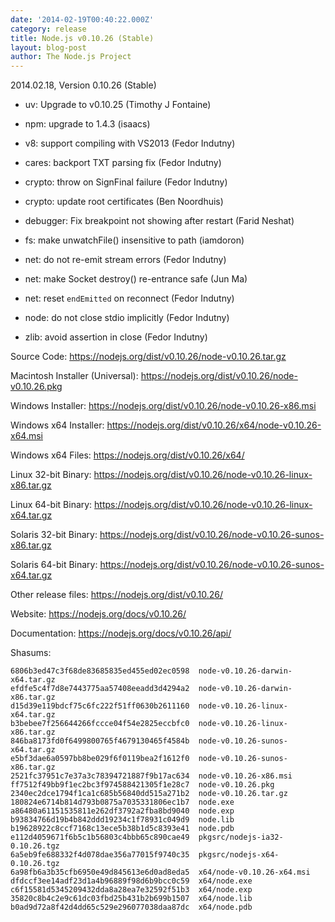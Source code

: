 ```yaml
---
date: '2014-02-19T00:40:22.000Z'
category: release
title: Node.js v0.10.26 (Stable)
layout: blog-post
author: The Node.js Project
---
```


2014.02.18, Version 0.10.26 (Stable)

- uv: Upgrade to v0.10.25 (Timothy J Fontaine)

- npm: upgrade to 1.4.3 (isaacs)

- v8: support compiling with VS2013 (Fedor Indutny)

- cares: backport TXT parsing fix (Fedor Indutny)

- crypto: throw on SignFinal failure (Fedor Indutny)

- crypto: update root certificates (Ben Noordhuis)

- debugger: Fix breakpoint not showing after restart (Farid Neshat)

- fs: make unwatchFile() insensitive to path (iamdoron)

- net: do not re-emit stream errors (Fedor Indutny)

- net: make Socket destroy() re-entrance safe (Jun Ma)

- net: reset `endEmitted` on reconnect (Fedor Indutny)

- node: do not close stdio implicitly (Fedor Indutny)

- zlib: avoid assertion in close (Fedor Indutny)

Source Code: https://nodejs.org/dist/v0.10.26/node-v0.10.26.tar.gz

Macintosh Installer (Universal): https://nodejs.org/dist/v0.10.26/node-v0.10.26.pkg

Windows Installer: https://nodejs.org/dist/v0.10.26/node-v0.10.26-x86.msi

Windows x64 Installer: https://nodejs.org/dist/v0.10.26/x64/node-v0.10.26-x64.msi

Windows x64 Files: https://nodejs.org/dist/v0.10.26/x64/

Linux 32-bit Binary: https://nodejs.org/dist/v0.10.26/node-v0.10.26-linux-x86.tar.gz

Linux 64-bit Binary: https://nodejs.org/dist/v0.10.26/node-v0.10.26-linux-x64.tar.gz

Solaris 32-bit Binary: https://nodejs.org/dist/v0.10.26/node-v0.10.26-sunos-x86.tar.gz

Solaris 64-bit Binary: https://nodejs.org/dist/v0.10.26/node-v0.10.26-sunos-x64.tar.gz

Other release files: https://nodejs.org/dist/v0.10.26/

Website: https://nodejs.org/docs/v0.10.26/

Documentation: https://nodejs.org/docs/v0.10.26/api/

Shasums:

```
6806b3ed47c3f68de83685835ed455ed02ec0598  node-v0.10.26-darwin-x64.tar.gz
efdfe5c4f7d8e7443775aa57408eeadd3d4294a2  node-v0.10.26-darwin-x86.tar.gz
d15d39e119bdcf75c6fc222f51ff0630b2611160  node-v0.10.26-linux-x64.tar.gz
b3bebee7f256644266fccce04f54e2825eccbfc0  node-v0.10.26-linux-x86.tar.gz
846ba8173fd0f6499800765f4679130465f4584b  node-v0.10.26-sunos-x64.tar.gz
e5bf3dae6a0597bb8be029f6f0119bea2f1612f0  node-v0.10.26-sunos-x86.tar.gz
2521fc37951c7e37a3c78394721887f9b17ac634  node-v0.10.26-x86.msi
ff7512f49bb9f1ec2bc3f974588421305f1e28c7  node-v0.10.26.pkg
2340ec2dce1794f1ca1c685b56840dd515a271b2  node-v0.10.26.tar.gz
180824e6714b814d793b0875a7035331806ec1b7  node.exe
a86480a61151535811e262df3792a2fba8bd9040  node.exp
b93834766d19b4b842ddd19234c1f78931c049d9  node.lib
b19628922c8ccf7168c13ece5b38b1d5c8393e41  node.pdb
e112d4059671f6b5c1b56803c4bbb65c890cae49  pkgsrc/nodejs-ia32-0.10.26.tgz
6a5eb9fe688332f4d078dae356a77015f9740c35  pkgsrc/nodejs-x64-0.10.26.tgz
6a98fb6a3b35cfb6950e49d845613e6d0ad8eda5  x64/node-v0.10.26-x64.msi
dfdccf3ee14adf23d1a4b96889f98d6b9bcc0c59  x64/node.exe
c6f15581d5345209432dda8a28ea7e32592f51b3  x64/node.exp
35820c8b4c2e9c61dc03fbd25b431b2b699b1507  x64/node.lib
b0ad9d72a8f42d4dd65c529e296077038daa87dc  x64/node.pdb
```
